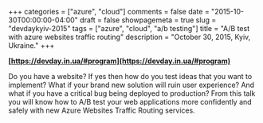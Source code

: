 +++
categories = ["azure", "cloud"]
comments = false
date = "2015-10-30T00:00:00-04:00"
draft = false
showpagemeta = true
slug = "devdaykyiv-2015"
tags = ["azure", "cloud", "a/b testing"]
title = "A/B test with azure websites traffic routing"
description = "October 30, 2015, Kyiv, Ukraine."
+++

**[https://devday.in.ua/#program](https://devday.in.ua/#program)**

Do you have a website? If yes then how do you test ideas that you want to implement? What if your brand new solution will ruin user experience? And what if you have a critical bug being deployed to production? From this talk you will know how to A/B test your web applications more confidently and safely with new Azure Websites Traffic Routing services.